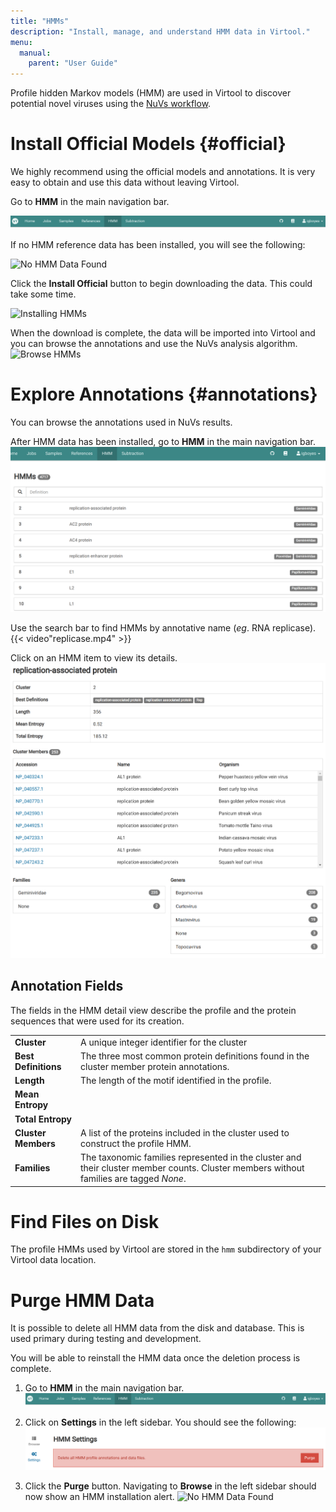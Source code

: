 ```yaml
---
title: "HMMs"
description: "Install, manage, and understand HMM data in Virtool."
menu:
  manual:
    parent: "User Guide"
---
```


Profile hidden Markov models (HMM) are used in Virtool to discover potential novel viruses using the [NuVs workflow](/docs/manual/sci_nuvs).

# Install Official Models {#official}

We highly recommend using the official models and annotations. It is very easy to obtain and use this data without leaving Virtool.

Go to **HMM** in the main navigation bar.

   ![HHM in Main Navigation Bar](nav.png)

If no HMM reference data has been installed, you will see the following:

   ![No HMM Data Found](/docs/manual/tut_hmms/no_data.png)

Click the **Install Official** button to begin downloading the data. This could take some time.

   ![Installing HMMs](/docs/manual/tut_hmms/installing.png)

When the download is complete, the data will be imported into Virtool and you can browse the annotations and use the NuVs analysis algorithm.
   ![Browse HMMs](/docs/manual/tut_hmms/top.png)

# Explore Annotations {#annotations}

You can browse the annotations used in NuVs results.

After HMM data has been installed, go to **HMM** in the main navigation bar.
   ![Browse HMMs](browse.png)

Use the search bar to find HMMs by annotative name (_eg_. RNA replicase).
   {{< video"replicase.mp4" >}}

Click on an HMM item to view its details.
   ![Browse HMMs](detail.png)

## Annotation Fields

The fields in the HMM detail view describe the profile and the protein sequences that were used for its creation.

|                      |                                                                                                                                        |
| -------------------- | -------------------------------------------------------------------------------------------------------------------------------------- |
| **Cluster**          | A unique integer identifier for the cluster                                                                                            |
| **Best Definitions** | The three most common protein definitions found in the cluster member protein annotations.                                             |
| **Length**           | The length of the motif identified in the profile.                                                                                     |
| **Mean Entropy**     |                                                                                                                                        |
| **Total Entropy**    |                                                                                                                                        |
| **Cluster Members**  | A list of the proteins included in the cluster used to construct the profile HMM.                                                      |
| **Families**         | The taxonomic families represented in the cluster and their cluster member counts. Cluster members without families are tagged _None_. |

# Find Files on Disk

The profile HMMs used by Virtool are stored in the `hmm` subdirectory of your Virtool data location.

# Purge HMM Data

It is possible to delete all HMM data from the disk and database. This is used primary during testing and development.

You will be able to reinstall the HMM data once the deletion process is complete.

1. Go to **HMM** in the main navigation bar.
   ![HMM Navigation Bar](nav.png)

2. Click on **Settings** in the left sidebar. You should see the following:
   ![Purge in Settings](purge.png)

3. Click the **Purge** button. Navigating to **Browse** in the left sidebar should now show an HMM installation alert.
   ![No HMM Data Found](/docs/manual/tut_hmms/no_data.png)
